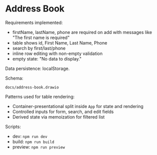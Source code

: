 # Address Book

Requirements implemented:

- firstName, lastName, phone are required on add with messages like "The first name is required"
- table shows id, First Name, Last Name, Phone
- search by first/last/phone
- inline row editing with non-empty validation
- empty state: "No data to display."

Data persistence: localStorage.

Schema:

```
docs/address-book.drawio
```

Patterns used for table rendering:

- Container-presentational split inside `App` for state and rendering
- Controlled inputs for form, search, and edit fields
- Derived state via memoization for filtered list

Scripts:

- dev: `npm run dev`
- build: `npm run build`
- preview: `npm run preview`
